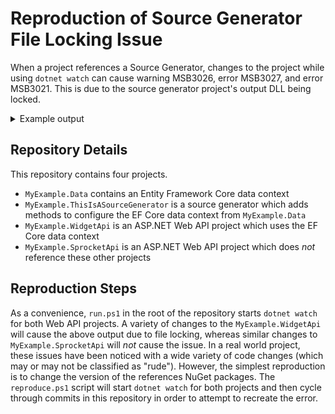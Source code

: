 # Reproduction of Source Generator File Locking Issue

When a project references a Source Generator, changes to the project while using `dotnet watch` can cause warning
MSB3026, error MSB3027, and error MSB3021. This is due to the source generator project's output DLL being locked.

<details>
<summary>Example output</summary>
<pre>
dotnet watch ⌚ File changed: .\MyExample.WidgetApi\MyExample.WidgetApi.csproj.
dotnet watch ⌚ Exited
dotnet watch 🔧 Building...
  MyExample.ThisIsASourceGenerator failed with 2 error(s) and 10 warning(s) (12.8s)
    C:\Program Files\dotnet\sdk\8.0.300\Microsoft.Common.CurrentVersion.targets(4806,5): warning MSB3026: Could not copy "obj\Any CPU\Debug\net8.0\MyExample.ThisIsASourceGenerator.dll" to "bin\Any CPU\Debug\net8.0\MyExample.This
IsASourceGenerator.dll". Beginning retry 1 in 1000ms. The process cannot access the file 'I:\code\lockrepro\MyExample.ThisIsASourceGenerator\bin\Any CPU\Debug\net8.0\MyExample.ThisIsASourceGenerator.dll' because it is being used by another process. The file is locked by: ".NET Host (20364)"
    C:\Program Files\dotnet\sdk\8.0.300\Microsoft.Common.CurrentVersion.targets(4806,5): warning MSB3026: Could not copy "obj\Any CPU\Debug\net8.0\MyExample.ThisIsASourceGenerator.dll" to "bin\Any CPU\Debug\net8.0\MyExample.This
IsASourceGenerator.dll". Beginning retry 2 in 1000ms. The process cannot access the file 'I:\code\lockrepro\MyExample.ThisIsASourceGenerator\bin\Any CPU\Debug\net8.0\MyExample.ThisIsASourceGenerator.dll' because it is being used by another process. The file is locked by: ".NET Host (20364)"
    C:\Program Files\dotnet\sdk\8.0.300\Microsoft.Common.CurrentVersion.targets(4806,5): warning MSB3026: Could not copy "obj\Any CPU\Debug\net8.0\MyExample.ThisIsASourceGenerator.dll" to "bin\Any CPU\Debug\net8.0\MyExample.This
IsASourceGenerator.dll". Beginning retry 3 in 1000ms. The process cannot access the file 'I:\code\lockrepro\MyExample.ThisIsASourceGenerator\bin\Any CPU\Debug\net8.0\MyExample.ThisIsASourceGenerator.dll' because it is being used by another process. The file is locked by: ".NET Host (20364)"
    C:\Program Files\dotnet\sdk\8.0.300\Microsoft.Common.CurrentVersion.targets(4806,5): warning MSB3026: Could not copy "obj\Any CPU\Debug\net8.0\MyExample.ThisIsASourceGenerator.dll" to "bin\Any CPU\Debug\net8.0\MyExample.This
IsASourceGenerator.dll". Beginning retry 4 in 1000ms. The process cannot access the file 'I:\code\lockrepro\MyExample.ThisIsASourceGenerator\bin\Any CPU\Debug\net8.0\MyExample.ThisIsASourceGenerator.dll' because it is being used by another process. The file is locked by: ".NET Host (20364)"
    C:\Program Files\dotnet\sdk\8.0.300\Microsoft.Common.CurrentVersion.targets(4806,5): warning MSB3026: Could not copy "obj\Any CPU\Debug\net8.0\MyExample.ThisIsASourceGenerator.dll" to "bin\Any CPU\Debug\net8.0\MyExample.This
IsASourceGenerator.dll". Beginning retry 5 in 1000ms. The process cannot access the file 'I:\code\lockrepro\MyExample.ThisIsASourceGenerator\bin\Any CPU\Debug\net8.0\MyExample.ThisIsASourceGenerator.dll' because it is being used by another process. The file is locked by: ".NET Host (20364)"
    C:\Program Files\dotnet\sdk\8.0.300\Microsoft.Common.CurrentVersion.targets(4806,5): warning MSB3026: Could not copy "obj\Any CPU\Debug\net8.0\MyExample.ThisIsASourceGenerator.dll" to "bin\Any CPU\Debug\net8.0\MyExample.This
IsASourceGenerator.dll". Beginning retry 6 in 1000ms. The process cannot access the file 'I:\code\lockrepro\MyExample.ThisIsASourceGenerator\bin\Any CPU\Debug\net8.0\MyExample.ThisIsASourceGenerator.dll' because it is being used by another process. The file is locked by: ".NET Host (20364)"
    C:\Program Files\dotnet\sdk\8.0.300\Microsoft.Common.CurrentVersion.targets(4806,5): warning MSB3026: Could not copy "obj\Any CPU\Debug\net8.0\MyExample.ThisIsASourceGenerator.dll" to "bin\Any CPU\Debug\net8.0\MyExample.This
IsASourceGenerator.dll". Beginning retry 7 in 1000ms. The process cannot access the file 'I:\code\lockrepro\MyExample.ThisIsASourceGenerator\bin\Any CPU\Debug\net8.0\MyExample.ThisIsASourceGenerator.dll' because it is being used by another process. The file is locked by: ".NET Host (20364)"
    C:\Program Files\dotnet\sdk\8.0.300\Microsoft.Common.CurrentVersion.targets(4806,5): warning MSB3026: Could not copy "obj\Any CPU\Debug\net8.0\MyExample.ThisIsASourceGenerator.dll" to "bin\Any CPU\Debug\net8.0\MyExample.This
IsASourceGenerator.dll". Beginning retry 8 in 1000ms. The process cannot access the file 'I:\code\lockrepro\MyExample.ThisIsASourceGenerator\bin\Any CPU\Debug\net8.0\MyExample.ThisIsASourceGenerator.dll' because it is being used by another process. The file is locked by: ".NET Host (20364)"
    C:\Program Files\dotnet\sdk\8.0.300\Microsoft.Common.CurrentVersion.targets(4806,5): warning MSB3026: Could not copy "obj\Any CPU\Debug\net8.0\MyExample.ThisIsASourceGenerator.dll" to "bin\Any CPU\Debug\net8.0\MyExample.This
IsASourceGenerator.dll". Beginning retry 9 in 1000ms. The process cannot access the file 'I:\code\lockrepro\MyExample.ThisIsASourceGenerator\bin\Any CPU\Debug\net8.0\MyExample.ThisIsASourceGenerator.dll' because it is being used by another process. The file is locked by: ".NET Host (20364)"
    C:\Program Files\dotnet\sdk\8.0.300\Microsoft.Common.CurrentVersion.targets(4806,5): warning MSB3026: Could not copy "obj\Any CPU\Debug\net8.0\MyExample.ThisIsASourceGenerator.dll" to "bin\Any CPU\Debug\net8.0\MyExample.This
IsASourceGenerator.dll". Beginning retry 10 in 1000ms. The process cannot access the file 'I:\code\lockrepro\MyExample.ThisIsASourceGenerator\bin\Any CPU\Debug\net8.0\MyExample.ThisIsASourceGenerator.dll' because it is being used by another process. The file is locked by: ".NET Host (20364)"
    C:\Program Files\dotnet\sdk\8.0.300\Microsoft.Common.CurrentVersion.targets(4806,5): error MSB3027: Could not copy "obj\Any CPU\Debug\net8.0\MyExample.ThisIsASourceGenerator.dll" to "bin\Any CPU\Debug\net8.0\MyExample.ThisIsASourceGenerator.dll". Exceeded retry count of 10. Failed. The file is locked by: ".NET Host (20364)"
    C:\Program Files\dotnet\sdk\8.0.300\Microsoft.Common.CurrentVersion.targets(4806,5): error MSB3021: Unable to copy file "obj\Any CPU\Debug\net8.0\MyExample.ThisIsASourceGenerator.dll" to "bin\Any CPU\Debug\net8.0\MyExample.ThisIsASourceGenerator.dll". The process cannot access the file 'I:\code\lockrepro\MyExample.ThisIsASourceGenerator\bin\Any CPU\Debug\net8.0\MyExample.ThisIsASourceGenerator.dll' because it is being used by another process.      

Build failed with 2 error(s) and 10 warning(s) in 14.1s
</pre>
</details>

## Repository Details
This repository contains four projects.
 - `MyExample.Data` contains an Entity Framework Core data context
 - `MyExample.ThisIsASourceGenerator` is a source generator which adds methods to configure the EF Core data context
    from `MyExample.Data`
 - `MyExample.WidgetApi` is an ASP.NET Web API project which uses the EF Core data context
 - `MyExample.SprocketApi` is an ASP.NET Web API project which does _not_ reference these other projects

## Reproduction Steps
As a convenience, `run.ps1` in the root of the repository starts `dotnet watch` for both Web API projects. A variety of
changes to the `MyExample.WidgetApi` will cause the above output due to file locking, whereas similar changes to
`MyExample.SprocketApi` will _not_ cause the issue. In a real world project, these issues have been noticed with a wide
variety of code changes (which may or may not be classified as "rude"). However, the simplest reproduction is to change
the version of the references NuGet packages. The `reproduce.ps1` script will start `dotnet watch` for both projects and
then cycle through commits in this repository in order to attempt to recreate the error. 
